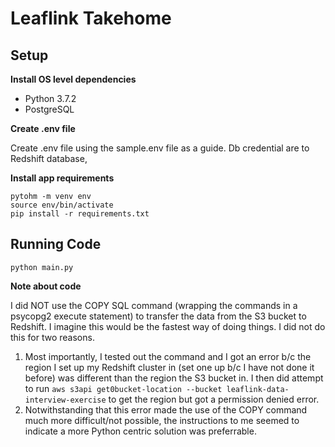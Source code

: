 # Leaflink Takehome

## Setup

**Install OS level dependencies**

- Python 3.7.2
- PostgreSQL

**Create .env file**

Create .env file using the sample.env file as a guide. Db credential are to Redshift database,

**Install app requirements**

```
pytohm -m venv env
source env/bin/activate
pip install -r requirements.txt
```

## Running Code

```
python main.py
```

**Note about code**

I did NOT use the COPY SQL command (wrapping the commands in a psycopg2 execute statement) to transfer the data from the S3 bucket to Redshift. I imagine this would be the fastest way of doing things. I did not do this for two reasons.

1. Most importantly, I tested out the command and I got an error b/c the region I set up my Redshift cluster in (set one up b/c I have not done it before) was different than the region the S3 bucket in. I then did attempt to run ```aws s3api get0bucket-location --bucket leaflink-data-interview-exercise``` to get the region but got a permission denied error. 
2. Notwithstanding that this error made the use of the COPY command much more difficult/not possible, the instructions to me seemed to indicate a more Python centric solution was preferrable.  